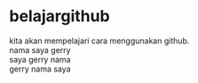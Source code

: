 # belajargithub
kita akan mempelajari cara menggunakan github.  
nama saya gerry  
saya gerry nama  
gerry nama saya  
